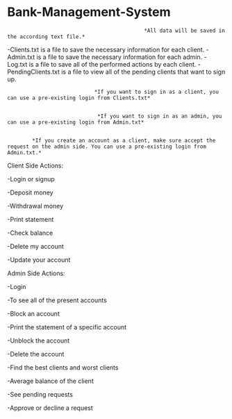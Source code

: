 # Bank-Management-System

                                                *All data will be saved in the according text file.*
-Clients.txt is a file to save the necessary information for each client.
-Admin.txt is a file to save the necessary information for each admin.
-Log.txt is a file to save all of the performed actions by each client. 
-PendingClients.txt is a file to view all of the pending clients that want to sign up.

                                *If you want to sign in as a client, you can use a pre-existing login from Clients.txt*


                                 *If you want to sign in as an admin, you can use a pre-existing login from Admin.txt*


            *If you create an account as a client, make sure accept the request on the admin side. You can use a pre-existing login from Admin.txt.*


Client Side Actions:

-Login or signup 

-Deposit money 

-Withdrawal money

-Print statement

-Check balance

-Delete my account

-Update your account 


Admin Side Actions:

-Login

-To see all of the present accounts

-Block an account

-Print the statement of a specific account

-Unblock the account

-Delete the account

-Find the best clients and worst clients

-Average balance of the client

-See pending requests

-Approve or decline a request
